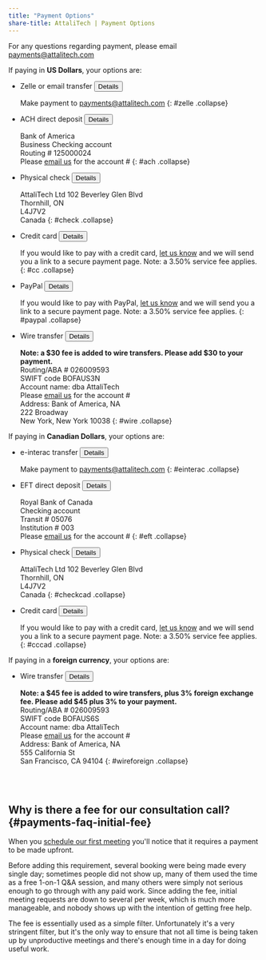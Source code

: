 ```yaml
---
title: "Payment Options"
share-title: AttaliTech | Payment Options
---
```


For any questions regarding payment, please email [payments@attalitech.com](mailto:payments@attalitech.com)

If paying in **US Dollars**, your options are:

- Zelle or email transfer <button data-target="#zelle" class="btn btn-link" data-toggle="collapse">Details</button>

  Make payment to [payments@attalitech.com](mailto:payments@attalitech.com)
  {: #zelle .collapse}
  
- ACH direct deposit <button data-target="#ach" class="btn btn-link" data-toggle="collapse">Details</button>

  Bank of America  
  Business Checking account  
  Routing # 125000024  
  Please [email us](mailto:payments@attalitech.com) for the account #
  {: #ach .collapse}
  
- Physical check <button data-target="#check" class="btn btn-link" data-toggle="collapse">Details</button>

  AttaliTech Ltd
  102 Beverley Glen Blvd  
  Thornhill, ON  
  L4J7V2  
  Canada
  {: #check .collapse}
  
- Credit card <button data-target="#cc" class="btn btn-link" data-toggle="collapse">Details</button>

  If you would like to pay with a credit card, [let us know](mailto:payments@attalitech.com) and we will send you a link to a secure payment page. Note: a 3.50% service fee applies.
  {: #cc .collapse}
  
- PayPal <button data-target="#paypal" class="btn btn-link" data-toggle="collapse">Details</button>

  If you would like to pay with PayPal, [let us know](mailto:payments@attalitech.com) and we will send you a link to a secure payment page. Note: a 3.50% service fee applies.
  {: #paypal .collapse}
  
- Wire transfer <button data-target="#wire" class="btn btn-link" data-toggle="collapse">Details</button>

  **Note: a $30 fee is added to wire transfers. Please add $30 to your payment.**  
  Routing/ABA # 026009593   
  SWIFT code BOFAUS3N  
  Account name: dba AttaliTech  
  Please [email us](mailto:payments@attalitech.com) for the account #  
  Address: Bank of America, NA  
  222 Broadway   
  New York, New York 10038
  {: #wire .collapse}


If paying in **Canadian Dollars**, your options are:

- e-interac transfer <button data-target="#einterac" class="btn btn-link" data-toggle="collapse">Details</button>

  Make payment to [payments@attalitech.com](mailto:payments@attalitech.com)
  {: #einterac .collapse}

- EFT direct deposit <button data-target="#eft" class="btn btn-link" data-toggle="collapse">Details</button>

  Royal Bank of Canada  
  Checking account  
  Transit # 05076  
  Institution # 003  
  Please [email us](mailto:payments@attalitech.com) for the account #
  {: #eft .collapse}

- Physical check <button data-target="#checkcad" class="btn btn-link" data-toggle="collapse">Details</button>

  AttaliTech Ltd
  102 Beverley Glen Blvd  
  Thornhill, ON  
  L4J7V2  
  Canada
  {: #checkcad .collapse}

- Credit card <button data-target="#cccad" class="btn btn-link" data-toggle="collapse">Details</button>

  If you would like to pay with a credit card, [let us know](mailto:payments@attalitech.com) and we will send you a link to a secure payment page. Note: a 3.50% service fee applies.
  {: #cccad .collapse}

If paying in a **foreign currency**, your options are:

- Wire transfer <button data-target="#wireforeign" class="btn btn-link" data-toggle="collapse">Details</button>

  **Note: a $45 fee is added to wire transfers, plus 3% foreign exchange fee. Please add $45 plus 3% to your payment.**  
  Routing/ABA # 026009593   
  SWIFT code BOFAUS6S  
  Account name: dba AttaliTech  
  Please [email us](mailto:payments@attalitech.com) for the account #  
  Address: Bank of America, NA  
  555 California St   
  San Francisco, CA 94104
  {: #wireforeign .collapse}
  
<br/><br/>

<div id="faq"></div>

## Why is there a fee for our consultation call? {#payments-faq-initial-fee}

When you [schedule our first meeting](https://calendly.com/attalitech/meeting) you'll notice that it requires a payment to be made upfront. 

Before adding this requirement, several booking were being made every single day; sometimes people did not show up, many of them used the time as a free 1-on-1 Q&A session, and many others were simply not serious enough to go through with any paid work. Since adding the fee, initial meeting requests are down to several per week, which is much more manageable, and nobody shows up with the intention of getting free help.

The fee is essentially used as a simple filter. Unfortunately it's a very stringent filter, but it's the only way to ensure that not all time is being taken up by unproductive meetings and there's enough time in a day for doing useful work.
